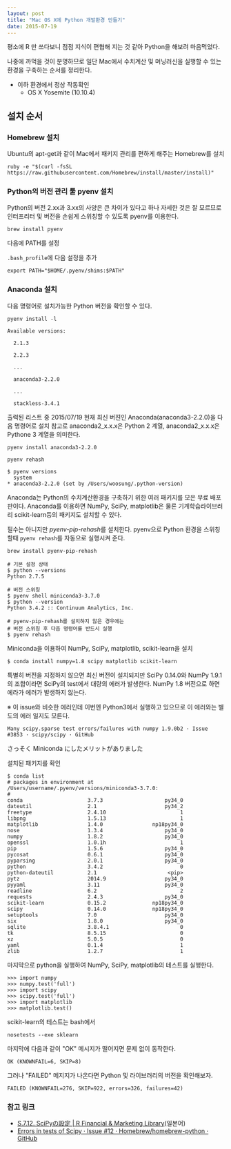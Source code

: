 ```yaml
---
layout: post
title: "Mac OS X에 Python 개발환경 만들기"
date: 2015-07-19
---
```


평소에 R 만 쓰다보니 점점 지식이 편협해 지는 것 같아 Python을 해보려 마음먹었다.

나중에 까먹을 것이 분명하므로 일단 Mac에서 수치계산 및 머닝러신을 실행할 수 있는 환경을 구축하는 순서를 정리한다.

* 이하 환경에서 정상 작동확인
    * OS X Yosemite (10.10.4)


## 설치 순서

### Homebrew 설치

Ubuntu의 apt-get과 같이 Mac에서 패키지 관리를 편하게 해주는 Homebrew를 설치

```
ruby -e "$(curl -fsSL https://raw.githubusercontent.com/Homebrew/install/master/install)"
```

### Python의 버전 관리 툴 pyenv 설치

Python의 버전 2.xx과 3.xx의 사양은 큰 차이가 있다고 하나 자세한 것은 잘 모르므로 인터프리터 및 버전을 손쉽게 스위칭할 수 있도록 pyenv를 이용한다.

```
brew install pyenv
```

다음에 PATH를 설정

`.bash_profile`에 다음 설정을 추가

```
export PATH="$HOME/.pyenv/shims:$PATH"
```

### Anaconda 설치

다음 명령어로 설치가능한 Python 버전을 확인할 수 있다.

```
pyenv install -l
```

```
Available versions:

  2.1.3

  2.2.3

  ...

  anaconda3-2.2.0

  ...

  stackless-3.4.1
```

출력된 리스트 중 2015/07/19 현재 최신 버젼인 Anaconda(anaconda3-2.2.0)을 다음 명령어로 설치
참고로 anaconda2_x.x.x은 Python 2 계열, anaconda2_x.x.x은 Pythone 3 계열을 의미한다.

```
pyenv install anaconda3-2.2.0

pyenv rehash
```

```
$ pyenv versions
  system
* anaconda3-2.2.0 (set by /Users/woosung/.python-version)
```

Anaconda는 Python의 수치계산환경을 구축하기 위한 여러 패키지를 모은 무료 배포판이다. Anaconda를 이용하면 NumPy, SciPy, matplotlib은 물론 기계학습라이브러리 scikit-learn등의 패키지도 설치할 수 있다.

필수는 아니지만 *pyenv-pip-rehash*를 설치한다.
pyenv으로 Python 환경을 스위칭할때 `pyenv rehash`를 자동으로 실행시켜 준다.

```
brew install pyenv-pip-rehash
```

```
# 기본 설정 상태
$ python --versions
Python 2.7.5

# 버전 스위칭
$ pyenv shell miniconda3-3.7.0
$ python --version
Python 3.4.2 :: Continuum Analytics, Inc.

# pyenv-pip-rehash를 설치하지 않은 경우에는
# 버전 스위칭 후 다음 명령어를 반드시 실행
$ pyenv rehash
```
Miniconda을 이용하여 NumPy, SciPy, matplotlib, scikit-learn을 설치

```
$ conda install numpy=1.8 scipy matplotlib scikit-learn
```
특별히 버전을 지정하지 않으면 최신 버전이 설치되지만 SciPy 0.14.0와 NumPy 1.9.1의 조합이라면 SciPy의 test에서 대량의 에러가 발생한다.
NumPy 1.8 버전으로 하면 에라가 에러가 발생하지 않는다.

※ 이 issue와 비슷한 에러인데 이번엔 Python3에서 실행하고 있으므로 이 에러와는 별도의 에러 일지도 모른다.

```
Many scipy.sparse test errors/failures with numpy 1.9.0b2 · Issue #3853 · scipy/scipy · GitHub
```
さっそく Miniconda にしたメリットがありました


설치된 패키지를 확인
```
$ conda list
# packages in environment at /Users/username/.pyenv/versions/miniconda3-3.7.0:
#
conda                     3.7.3                    py34_0
dateutil                  2.1                      py34_2
freetype                  2.4.10                        1
libpng                    1.5.13                        1
matplotlib                1.4.0                np18py34_0
nose                      1.3.4                    py34_0
numpy                     1.8.2                    py34_0
openssl                   1.0.1h                        1
pip                       1.5.6                    py34_0
pycosat                   0.6.1                    py34_0
pyparsing                 2.0.1                    py34_0
python                    3.4.2                         0
python-dateutil           2.1                       <pip>
pytz                      2014.9                   py34_0
pyyaml                    3.11                     py34_0
readline                  6.2                           2
requests                  2.4.3                    py34_0
scikit-learn              0.15.2               np18py34_0
scipy                     0.14.0               np18py34_0
setuptools                7.0                      py34_0
six                       1.8.0                    py34_0
sqlite                    3.8.4.1                       0
tk                        8.5.15                        0
xz                        5.0.5                         0
yaml                      0.1.4                         1
zlib                      1.2.7                         1
```
마지막으로 python을 실행하여 NumPy, SciPy, matplotlib의 테스트를 실행한다.

```
>>> import numpy
>>> numpy.test('full')
>>> import scipy
>>> scipy.test('full')
>>> import matplotlib
>>> matplotlib.test()
```

scikit-learn의 테스트는 bash에서

```
nosetests --exe sklearn
```

마지막에 다음과 같이 "OK" 메시지가 떨어지면 문제 없이 동작한다.
```
OK (KNOWNFAIL=6, SKIP=8)
```
그러나 "FAILED" 메지지가 나온다면 Python 및 라이브러리의 버전을 확인해보자.

```
FAILED (KNOWNFAIL=276, SKIP=922, errors=326, failures=42)
```


### 참고 링크
* [S.7.12. SciPyの設定 | R Financial & Marketing Library](http://itbc-world.com/home/rfm/r%E3%81%AE%E8%A8%AD%E5%AE%9A/scipy%E3%81%AE%E8%A8%AD%E5%AE%9A/)(일본어)
* [Errors in tests of Scipy · Issue #12 · Homebrew/homebrew-python · GitHub](https://github.com/Homebrew/homebrew-python/issues/12)

